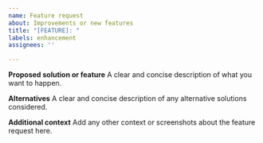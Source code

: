 ```yaml
---
name: Feature request
about: Improvements or new features
title: "[FEATURE]: "
labels: enhancement
assignees: ''

---
```


**Proposed solution or feature**
A clear and concise description of what you want to happen.

**Alternatives**
A clear and concise description of any alternative solutions considered.

**Additional context**
Add any other context or screenshots about the feature request here.
